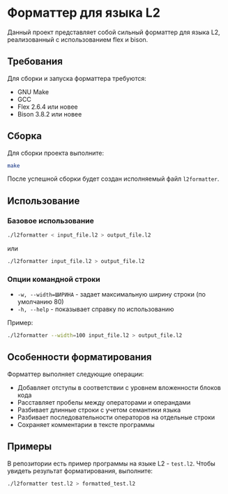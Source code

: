 # Форматтер для языка L2

Данный проект представляет собой сильный форматтер для языка L2, реализованный с использованием flex и bison.

## Требования

Для сборки и запуска форматтера требуются:
- GNU Make
- GCC
- Flex 2.6.4 или новее
- Bison 3.8.2 или новее

## Сборка

Для сборки проекта выполните:

```bash
make
```

После успешной сборки будет создан исполняемый файл `l2formatter`.

## Использование

### Базовое использование

```bash
./l2formatter < input_file.l2 > output_file.l2
```

или

```bash
./l2formatter input_file.l2 > output_file.l2
```

### Опции командной строки

- `-w, --width=ШИРИНА` - задает максимальную ширину строки (по умолчанию 80)
- `-h, --help` - показывает справку по использованию

Пример:

```bash
./l2formatter --width=100 input_file.l2 > output_file.l2
```

## Особенности форматирования

Форматтер выполняет следующие операции:
- Добавляет отступы в соответствии с уровнем вложенности блоков кода
- Расставляет пробелы между операторами и операндами
- Разбивает длинные строки с учетом семантики языка
- Разбивает последовательности операторов на отдельные строки
- Сохраняет комментарии в тексте программы

## Примеры

В репозитории есть пример программы на языке L2 - `test.l2`. Чтобы увидеть результат форматирования, выполните:

```bash
./l2formatter test.l2 > formatted_test.l2
``` 